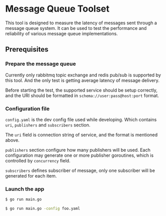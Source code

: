 # Message Queue Toolset

This tool is designed to measure the latency of messages sent through a message queue system.
It can be used to test the performance and reliability of various message queue implementations.

## Prerequisites

### Prepare the message queue

Currently only rabbitmq topic exchange and redis pub/sub is supported by this tool.
And the only test is getting average latency of message delivery.

Before starting the test, the supported service should be setup correctly,
and the URI should be formatted in  `schema://user:pass@host:port` format.

### Configuration file

`config.yaml` is the dev config file used while developing.
Which contains `uri`, `publishers` and `subscribers` section.

The `uri` field is connection string of service, and the format is mentioned above.

`publishers` section configure how many publishers will be used.
Each configuration may generate one or more publisher goroutines, which is controlled by `concurrency` field.

`subscribers` defines subscriber of message, only one subscriber will be generated for each item. 


### Launch the app

```sh
$ go run main.go

$ go run main.go -config foo.yaml
```
